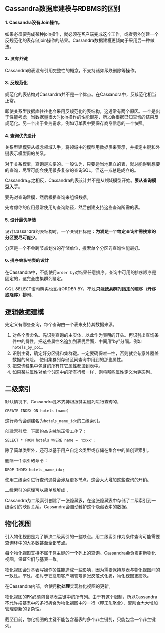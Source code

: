 ## Cassandra数据库建模与RDBMS的区别

#### 1. Cassandra没有Join操作。

如果必须要完成某种join操作，就必须在客户端完成这个工作，或者另外创建一个反规范化的表存储join操作的结果。Cassandra数据建模更倾向于采用后一种做法。

#### 2. 没有外键

Cassandra的表没有引用完整性的概念，不支持诸如级联删除等操作。

#### 3. 反规范化

规范化的表结构对Cassandra并不是一个优点。在Cassandra中，反规范化相当正常。

即使关系型数据库往往也会采用反规范化的表结构，这通常有两个原因。一个是出于性能考虑，当数据量很大时join操作的性能很差，所以会根据已知查询的结果反规范化。另一个出于业务需求，例如订单表中要保存商品信息的一个快照。

#### 4. 查询优先设计

关系型建模要从概念领域入手，将领域中的模型用数据表来表示，并指定主键和外键表示模型间的关系。

对于关系模型，查询是次要的。一般认为，只要适当地建立的表，就总能得到想要的查询，尽管可能会使用很多复杂的查询SQL，但这一点总是成立的。

Cassandra与之相反，Cassandra的表设计并不是从领域模型开始。**要从查询模型入手**。

要先对查询建模，然后根据查询来组织数据。

先考虑你的应用最常使用的查询路径，然后创建支持这些查询所需的表。

#### 5. 设计最优存储

设计Cassandra的表结构时，一个关键目标是：**为满足一个给定查询所需搜索的分区要尽可能少**。

分区是一个不会跨节点划分的存储单位，搜索单个分区的查询性能最好。

#### 6. 排序会影响表的设计

在Cassandra中，不能使用`order by`对结果任意排序。查询中可用的排序顺序是固定的，这完全由集群列确定。

CQL SELECT语句确实也支持ORDER BY，不过**只能按集群列指定的顺序（升序或降序）排列**。

## 逻辑数据建模

先定义有哪些查询，每个查询由一个表来支持其数据来源。

1. 对各个表命名。先识别查询的主实体，以此作为表明的开头。再识别出查询条件中的属性，把这些属性名追加到表明后面，中间用"by"分隔。例如`hotels_by_poi`。
2. 识别主键，确定好分区键和集群键。一定要确保唯一性，否则就会有意外覆盖数据的风险。
   使用集群列存储区间查询中用到的那些属性。
3. 把查询结果中包含的所有其它属性都加到表中。
4. 如果某些属性对单个分区中的所有行都一样，则将那些属性定义为静态列。

## 二级索引

默认情况下，Cassandra是不支持根据非主键列进行查询的。

```CQL
CREATE INDEX ON hotels (name)
```

这行命令会创建名为`hotels_name_idx`的二级索引。

创建索引后，下面的查询就能正常工作了：

```CQL
SELECT * FROM hotels WHERE name = 'xxxx';
```

除了简单类型外，还可以基于用户自定义类型或存储在集合中的值创建索引。

删除一个索引的命令：

```CQL
DROP INDEX hotels_name_idx;
```

使用二级索引进行查询通常会涉及更多节点，这会大大增加这些查询的开销。

二级索引的原理可以简单理解成：

Cassandra为二级索引创建了一张隐藏表，在这张隐藏表中存储了二级索引到一级索引的映射关系。Cassandra会自动维护这个隐藏表中的数据。

## 物化视图

引入物化视图是为了解决二级索引的一些缺点。用二级索引作为条件查询可能需要查询环中的大多数甚至全部节点。

每个物化视图支持不属于原主键的**一个**列上的查询。Cassandra会负责更新物化视图，保证它们与基表一致。

物化视图会对基表写操作的性能造成一些影响，因为需要保持基表与物化视图间的一致性。不过，相对于在应用客户端管理多张反范式化表，物化视图更高效。

在Cassandra内部，会使用**批处理**实现物化视图的更新。

物化视图的PK必须包含基表主键中的所有列。由于有这个限制，所以Cassandra不允许把基表中的多行折叠为物化视图中的一行（即无法聚合），否则会大大增加管理更新的复杂性。

截至目前，物化视图的主键不能包含基表的多个非主键列，只能包含一个非主键列。



